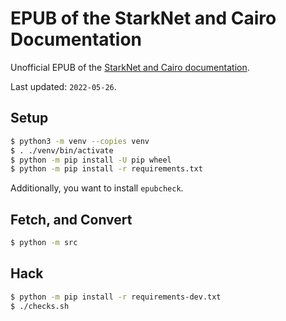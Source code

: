 # EPUB of the StarkNet and Cairo Documentation

Unofficial EPUB of the [StarkNet and Cairo documentation](https://www.cairo-lang.org/docs/).

Last updated: `2022-05-26`.

## Setup

```bash
$ python3 -m venv --copies venv
$ . ./venv/bin/activate
$ python -m pip install -U pip wheel
$ python -m pip install -r requirements.txt
```

Additionally, you want to install `epubcheck`.

## Fetch, and Convert

```bash
$ python -m src
```
## Hack

```bash
$ python -m pip install -r requirements-dev.txt
$ ./checks.sh
```
